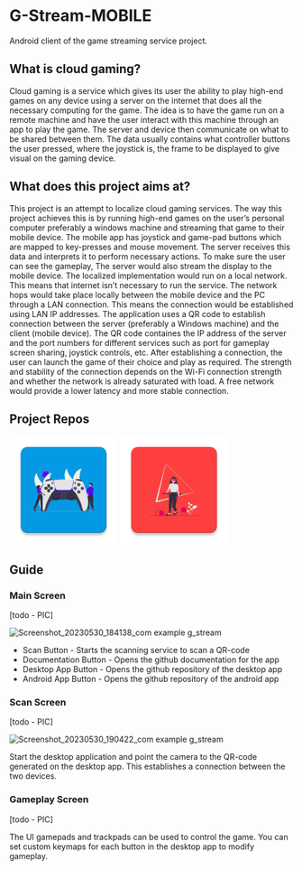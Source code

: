 # G-Stream-MOBILE

Android client of the game streaming service project.

## What is cloud gaming?

Cloud gaming is a service which gives its user the ability to play high-end games on any device using a server on the internet that does all the necessary computing for the game. The idea is to have the game run on a remote machine and have the user interact with this machine through an app to play the game. The server and device then communicate on what to be shared between them. The data usually contains what controller buttons the user pressed, where the joystick is, the frame to be displayed to give visual on the gaming device.

## What does this project aims at?

This project is an attempt to localize cloud gaming services. The way this project achieves this is by running high-end games on the user’s personal computer preferably a windows machine and streaming that game to their mobile device. The mobile app has joystick and game-pad buttons which are mapped to key-presses and mouse movement. The server receives this data and interprets it to perform necessary actions. To make sure the user can see the gameplay, The server would also stream the display to the mobile device. The localized implementation would run on a local network. This means that internet isn’t necessary to run the service. The network hops would take place locally between the mobile device and the PC through a LAN connection. This means the connection would be established using LAN IP addresses. The application uses a QR code to establish connection between the server (preferably a Windows machine) and the client (mobile device). The QR code containes the IP address of the server and the port numbers for different services such as port for gameplay screen sharing, joystick controls, etc. After establishing a connection, the user can launch the game of their choice and play as required. The strength and stability of the connection depends on the Wi-Fi connection strength and whether the network is already saturated with load. A free network would provide a lower latency and more stable connection.

## Project Repos

[![Game - Stream android app icon](https://github.com/Vaishnav-Kanhirathingal/G-Stream-MOBILE/blob/main/app/src/main/res/mipmap-xxxhdpi/ic_launcher.png?raw=true "[Game - Stream Mobile] - This app is responsible for sending control signals to the desktop side. It also displays gameplay streamed from the PC")](https://github.com/Vaishnav-Kanhirathingal/G-Stream-MOBILE)
[![Game - Stream desktop app icon](https://github.com/Vaishnav-Kanhirathingal/G-Stream-Desktop/blob/main/src/main/resources/app_icon_mipmap/mipmap-xxxhdpi/ic_launcher.png?raw=true "[Game - Stream Desktop] - This app is responsible for recieving control signals from the android side. It also streams gameplay to the android device")](https://github.com/Vaishnav-Kanhirathingal/G-Stream-Desktop)

## Guide

### Main Screen

[todo - PIC]

![Screenshot_20230530_184138_com example g_stream](https://github.com/Vaishnav-Kanhirathingal/G-Stream-MOBILE/assets/94210466/9e932d86-bbc7-4cdc-9b52-b0f2c2af9a9e)


- Scan Button - Starts the scanning service to scan a QR-code
- Documentation Button - Opens the github documentation for the app
- Desktop App Button - Opens the github repository of the desktop app
- Android App Button - Opens the github repository of the android app

### Scan Screen

[todo - PIC]

![Screenshot_20230530_190422_com example g_stream](https://github.com/Vaishnav-Kanhirathingal/G-Stream-MOBILE/assets/94210466/f2f441c5-c221-4c39-b383-52a8d892b81c)

Start the desktop application and point the camera to the QR-code generated on the desktop app. This establishes a connection between the two devices.

### Gameplay Screen

[todo - PIC]

The UI gamepads and trackpads can be used to control the game. You can set custom keymaps for each button in the desktop app to modify gameplay.
